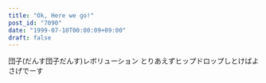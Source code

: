 ```yaml
---
title: "Ok, Here we go!"
post_id: "7090"
date: "1999-07-10T00:00:09+09:00"
draft: false
---
```



団子(だんす団子だんす)レボリューション とりあえずヒップドロップしとけばよさげでーす
